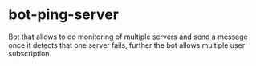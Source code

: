 # bot-ping-server
Bot that allows to do monitoring of multiple servers and send a message once it detects that one server fails, further the bot allows multiple user subscription.
